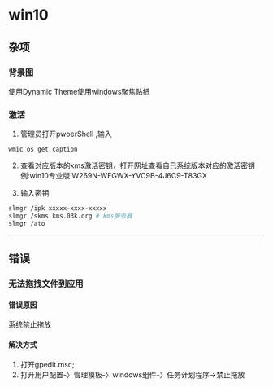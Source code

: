 # win10

## 杂项

### 背景图

使用Dynamic Theme使用windows聚焦贴纸

### 激活

1. 管理员打开pwoerShell ,输入
```
wmic os get caption
```
2. 查看对应版本的kms激活密钥，打开[网址](https://link.zhihu.com/?target=https%3A//technet.microsoft.com/en-us/library/jj612867.aspx)查看自己系统版本对应的激活密钥
例:win10专业版 W269N-WFGWX-YVC9B-4J6C9-T83GX

3. 输入密钥
```bash
slmgr /ipk xxxxx-xxxx-xxxxx
slmgr /skms kms.03k.org # kms服务器
slmgr /ato
```

---
## 错误

### 无法拖拽文件到应用

#### 错误原因
系统禁止拖放

#### 解决方式
1. 打开gpedit.msc;
2. 打开用户配置-〉管理模板-〉windows组件-〉任务计划程序->禁止拖放